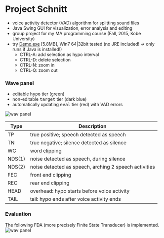# Project Schnitt
* voice activity detector (VAD) algorithm for splitting sound files
* Java Swing GUI for visualization, error analysis and editing
* group project for my MA programming course (Fall, 2015, Kobe University)
* try [Demo.exe](https://github.com/kinokocchi/Schnitt/blob/master/Schnitt/etc/nsis-installer/Schnitt.exe?raw=true) [5.8MB], Win7 64|32bit tested (no JRE included! -> only runs if Java is installed!)
   * CTRL-A: add selection as hypo interval
   * CTRL-D: delete selection
   * CTRL-N: zoom in
   * CTRL-Q: zoom out


### Wave panel
  * editable <tt>hypo</tt> tier (green)
  * non-editable <tt>target</tt> tier (dark blue)
  * automatically updating <tt>eval</tt> tier (red) with VAD errors
  
![wav panel](https://github.com/kinokocchi/schnitt/blob/master/doc/wavpanel_20151127.png)

Type  | Description
------|------------------------------------------------------
TP    |true positive; speech detected as speech
TN    |true negative; silence detected as silence
WC    |word clipping 
NDS(1)|noise detected as speech, during silence
NDS(2)|noise detected as speech, arching 2 speech activities
FEC 	|front end clipping
REC 	|rear end clipping
HEAD 	|overhead: hypo starts before voice activity
TAIL 	|tail: hypo ends after voice activity ends


### Evaluation 
The following FDA (more precisely Finite State Transducer) is implemented.
![wav panel](https://github.com/kinokocchi/schnitt/blob/master/doc/vad-trans.png)



